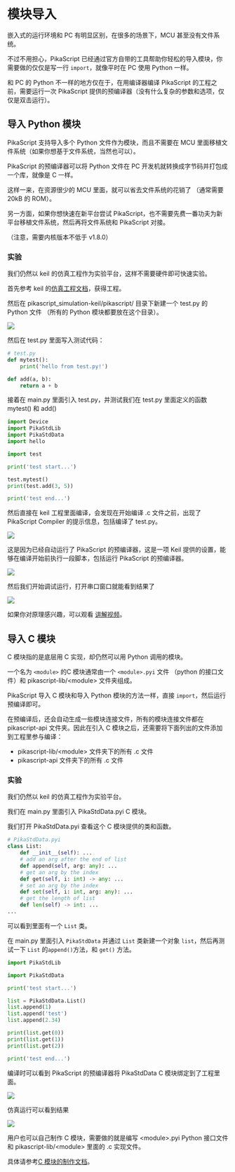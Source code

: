 # 模块导入

嵌入式的运行环境和 PC 有明显区别，在很多的场景下，MCU 甚至没有文件系统。

不过不用担心，PikaScript 已经通过官方自带的工具帮助你轻松的导入模块，你需要做的仅仅是写一行 `import`，就像平时在 PC 使用 Python 一样。

和 PC 的 Python 不一样的地方仅在于，在用编译器编译 PikaScript 的工程之前，需要运行一次 PikaScript 提供的预编译器（没有什么复杂的参数和选项，仅仅是双击运行）。

## 导入 Python 模块

PikaScript 支持导入多个 Python 文件作为模块，而且不需要在 MCU 里面移植文件系统（如果你想基于文件系统，当然也可以）。

PikaScript 的预编译器可以将 Python 文件在 PC 开发机就转换成字节码并打包成一个库，就像是 C 一样。

这样一来，在资源很少的 MCU 里面，就可以省去文件系统的花销了 （通常需要 20kB 的 ROM）。

另一方面，如果你想快速在新平台尝试 PikaScript，也不需要先费一番功夫为新平台移植文件系统，然后再将文件系统和 PikaScript 对接。

（注意，需要内核版本不低于 v1.8.0）

### 实验

我们仍然以 keil 的仿真工程作为实验平台，这样不需要硬件即可快速实验。

首先参考 keil 的[仿真工程文档](https://pikadoc.readthedocs.io/zh/latest/Keil%20%E4%BB%BF%E7%9C%9F%E5%B7%A5%E7%A8%8B.html)，获得工程。

然后在 pikascript_simulation-keil/pikascript/ 目录下新建一个 test.py 的 Python 文件 （所有的 Python 模块都要放在这个目录）。

![](assets/image-20220620175202212.png)

 然后在 test.py 里面写入测试代码：

``` python
# test.py
def mytest():
    print('hello from test.py!')

def add(a, b):
    return a + b

```

接着在 main.py 里面引入 test.py，并测试我们在 test.py 里面定义的函数 mytest() 和 add()

```python
import Device
import PikaStdLib
import PikaStdData
import hello

import test

print('test start...')

test.mytest()
print(test.add(3, 5))

print('test end...')
```

然后直接在 keil 工程里面编译，会发现在开始编译 .c 文件之前，出现了 PikaScript Compiler 的提示信息，包括编译了 test.py。

![](assets/image-20220620175646395.png)

这是因为已经自动运行了 PikaScript 的预编译器，这是一项 Keil 提供的设置，能够在编译开始前执行一段脚本，包括运行 PikaScript 的预编译器。

![](assets/image-20220620175845943.png)

然后我们开始调试运行，打开串口窗口就能看到结果了

![](assets/image-20220620175959680.png)

如果你对原理感兴趣，可以观看 [讲解视频](https://www.bilibili.com/video/BV14t4y1x7nv?spm_id_from=333.999.0.0)。

## 导入 C 模块

C 模块指的是底层用 C 实现，却仍然可以用 Python 调用的模块。

一个名为 `<module>` 的C 模块通常由一个 `<module>.pyi` 文件 （python 的接口文件）和 pikascript-lib/\<module\> 文件夹组成。

PikaScript 导入 C 模块和导入 Python 模块的方法一样，直接 `import`，然后运行预编译即可。

在预编译后，还会自动生成一些模块连接文件，所有的模块连接文件都在 pikascript-api 文件夹。因此在引入 C 模块之后，还需要将下面列出的文件添加到工程里参与编译：

- pikascript-lib/\<module\> 文件夹下的所有 .c 文件
- pikascript-api 文件夹下的所有 .c 文件

### 实验

我们仍然以 keil 的仿真工程作为实验平台。

我们在 main.py 里面引入 PikaStdData.pyi C 模块。

我们打开 PikaStdData.pyi 查看这个 C 模块提供的类和函数。

``` python
# PikaStdData.pyi
class List:
    def __init__(self): ...
    # add an arg after the end of list
    def append(self, arg: any): ...
    # get an arg by the index
    def get(self, i: int) -> any: ...
    # set an arg by the index
    def set(self, i: int, arg: any): ...
    # get the length of list
    def len(self) -> int: ...
...
```

可以看到里面有一个 `List` 类。

在 main.py 里面引入 `PikaStdData` 并通过 `List` 类新建一个对象 `list`，然后再测试一下 `List` 的`append()`方法，和 `get()` 方法。

``` python
import PikaStdLib

import PikaStdData

print('test start...')

list = PikaStdData.List()
list.append(1)
list.append('test')
list.append(2.34)

print(list.get(0))
print(list.get(1))
print(list.get(2))

print('test end...')
```

编译时可以看到 PikaScript 的预编译器将 PikaStdData C 模块绑定到了工程里面。

![](assets/image-20220620191019013.png)

仿真运行可以看到结果

![](assets/image-20220620191048505.png)

用户也可以自己制作 C 模块，需要做的就是编写 \<module\>.pyi Python 接口文件和 pikascript-lib/\<module\> 里面的 .c 实现文件。

具体请参考[C 模块的制作文档](https://pikadoc.readthedocs.io/zh/latest/index_cmodule.html)。
